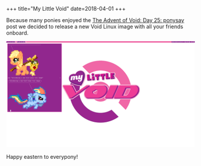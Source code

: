 +++
title="My Little Void"
date=2018-04-01
+++

Because many ponies enjoyed the [The Advent of Void: Day 25: ponysay](/news/2017/12/ponysay.html) post we decided to release a new Void Linux image with all your friends onboard.

[![Screenshot of MyLittleVoid(1)](mylittlevoid.png)](mylittlevoid.png)

Happy eastern to everypony!
